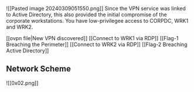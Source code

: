 ![[Pasted image 20240309051550.png]]
Since the VPN service was linked to Active Directory, this also provided the initial compromise of the corporate workstations. 
You have low-privilegee access to CORPDC, WRK1 and WRK2. 

[[ovpn file|New VPN discovered]]
[[Connect to WRK1 via RDP]]
[[Flag-1 Breaching the Perimeter]]
[[Connect to WRK2 via RDP]]
[[Flag-2 Breaching Active Directory]]

## Network Scheme 
![[0x02.png]]

